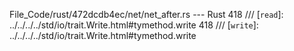 File_Code/rust/472dcdb4ec/net/net_after.rs --- Rust
418     /// [`read`]: ../../../../std/io/trait.Write.html#tymethod.write                                                                                     418     /// [`write`]: ../../../../std/io/trait.Write.html#tymethod.write

